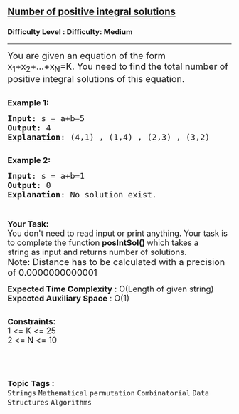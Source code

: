 <h2><a href="https://www.geeksforgeeks.org/problems/number-of-positive-integral-solutions2115/1?page=1&difficulty=Medium&status=unsolved,attempted&sortBy=accuracy">Number of positive integral solutions</a></h2><h3>Difficulty Level : Difficulty: Medium</h3><hr><div class="problems_problem_content__Xm_eO"><p><span style="font-size:20px">You are given an equation of the form x<sub>1</sub>+x<sub>2</sub>+...+x<sub>N</sub>=K. You need to find the total number of positive integral solutions of this equation.</span><br>
&nbsp;</p>

<p><span style="font-size:18px"><strong>Example 1:</strong></span></p>

<pre><span style="font-size:18px"><strong>Input:</strong> s = a+b=5
<strong>Output:</strong> 4
<strong>Explanation</strong>: (4,1) , (1,4) , (2,3) , (3,2)
</span></pre>

<p><br>
<span style="font-size:18px"><strong>Example 2:</strong></span></p>

<pre><span style="font-size:18px"><strong>Input</strong>: s = a+b=1
<strong>Output:</strong> 0
<strong>Explanation</strong>: No solution exist.</span></pre>

<p>&nbsp;</p>

<p><span style="font-size:18px"><strong>Your Task:</strong><br>
You don't need to read input or print anything. Your task is to complete the function&nbsp;<strong>posIntSol()&nbsp;</strong>which takes a string&nbsp;as input and returns number of solutions.</span><br>
<span style="font-size:20px">Note: Distance has to be calculated with a precision of 0.0000000000001</span></p>

<p><span style="font-size:18px"><strong>Expected Time Complexity</strong>&nbsp;: O(Length of given string)<br>
<strong>Expected Auxiliary Space</strong>&nbsp;:&nbsp;O(1)</span><br>
&nbsp;</p>

<p><span style="font-size:18px"><strong>Constraints:</strong><br>
1 &lt;= K &lt;= 25<br>
2 &lt;= N &lt;= 10</span></p>

<p>&nbsp;</p>
</div><br><p><span style=font-size:18px><strong>Topic Tags : </strong><br><code>Strings</code>&nbsp;<code>Mathematical</code>&nbsp;<code>permutation</code>&nbsp;<code>Combinatorial</code>&nbsp;<code>Data Structures</code>&nbsp;<code>Algorithms</code>&nbsp;